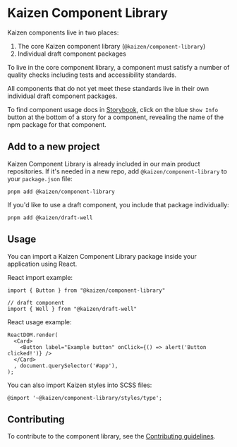# Kaizen Component Library

Kaizen components live in two places:

1. The core Kaizen component library (`@kaizen/component-library`)
2. Individual draft component packages

To live in the core component library, a component must satisfy a number of quality checks including tests and accessibility standards.

All components that do not yet meet these standards live in their own individual draft component packages.

To find component usage docs in [Storybook](https://cultureamp.design/storybook/), click on the blue `Show Info` button at the bottom of a story for a component, revealing the name of the npm package for that component.

## Add to a new project

Kaizen Component Library is already included in our main product repositories. If it's needed in a new repo, add `@kaizen/component-library` to your `package.json` file:

```
pnpm add @kaizen/component-library
```
If you'd like to use a draft component, you include that package individually:
```
pnpm add @kaizen/draft-well
```

## Usage

You can import a Kaizen Component Library package inside your application using React.

React import example:

```
import { Button } from "@kaizen/component-library"

// draft component
import { Well } from "@kaizen/draft-well"
```

React usage example:

```
ReactDOM.render(
  <Card>
    <Button label="Example button" onClick={() => alert('Button clicked!')} />
  </Card>
  , document.querySelector('#app'),
);
```

You can also import Kaizen styles into SCSS files:

```
@import '~@kaizen/component-library/styles/type';
```

## Contributing

To contribute to the component library, see the [Contributing guidelines](../../CONTRIBUTING.md).

